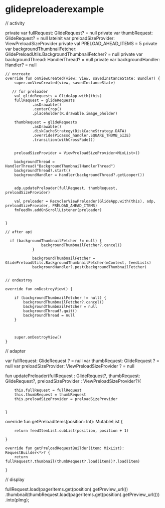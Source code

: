 # glidepreloaderexample



// activity 


 private var fullRequest: GlideRequest<Drawable>? = null
    private var thumbRequest: GlideRequest<Drawable>? = null
    lateinit var preloadSizeProvider: ViewPreloadSizeProvider<MixList>
    private val PRELOAD_AHEAD_ITEMS = 5
    private var backgroundThumbnailFetcher: GlidePreloadUtils.BackgroundThumbnailFetcher? = null
    private var backgroundThread: HandlerThread? = null
    private var backgroundHandler: Handler? = null
    
    // oncreate
    override fun onViewCreated(view: View, savedInstanceState: Bundle?) {
        super.onViewCreated(view, savedInstanceState)
       
       // for preloader
        val glideRequests = GlideApp.with(this)
        fullRequest = glideRequests
                .asDrawable()
                .centerCrop()
                .placeholder(R.drawable.image_pholder)

        thumbRequest = glideRequests
                .asDrawable()
                .diskCacheStrategy(DiskCacheStrategy.DATA)
                .override(Picasso_handler.SQUARE_THUMB_SIZE)
                .transition(withCrossFade())


        preloadSizeProvider = ViewPreloadSizeProvider<MixList>()

        backgroundThread = HandlerThread("BackgroundThumbnailHandlerThread")
        backgroundThread?.start()
        backgroundHandler = Handler(backgroundThread?.getLooper())


        adp.updatePreloader(fullRequest, thumbRequest, preloadSizeProvider)
        
        val preloader = RecyclerViewPreloader(GlideApp.with(this), adp, preloadSizeProvider, PRELOAD_AHEAD_ITEMS)
        fmFeedRv.addOnScrollListener(preloader)
     
  
    }
    
    // after api
    
      if (backgroundThumbnailFetcher != null) {
                    backgroundThumbnailFetcher?.cancel()
                }

                backgroundThumbnailFetcher = GlidePreloadUtils.BackgroundThumbnailFetcher(mContext, feedLists)
                backgroundHandler?.post(backgroundThumbnailFetcher)

    
    // ondestroy
    
    override fun onDestroyView() {

        if (backgroundThumbnailFetcher != null) {
            backgroundThumbnailFetcher?.cancel()
            backgroundThumbnailFetcher = null
            backgroundThread?.quit()
            backgroundThread = null
        }



        super.onDestroyView()
    }

//
adapter 

 var fullRequest: GlideRequest<Drawable> ? = null
    var thumbRequest: GlideRequest<Drawable> ? = null
    var preloadSizeProvider: ViewPreloadSizeProvider<MixList> ? = null

 fun updatePreloader(fullRequest : GlideRequest<Drawable>?,  thumbRequest: GlideRequest<Drawable>?,  preloadSizeProvider : ViewPreloadSizeProvider<MixList>?){

        this.fullRequest = fullRequest
        this.thumbRequest = thumbRequest
        this.preloadSizeProvider = preloadSizeProvider


    }


override fun getPreloadItems(position: Int): MutableList<MixList> {

        return feedItemList.subList(position, position + 1)

    }

    override fun getPreloadRequestBuilder(item: MixList): RequestBuilder<*>? {
        return fullRequest?.thumbnail(thumbRequest?.load(item))?.load(item)

    }


// display

  fullRequest.load(pagerItems.get(position).getPreview_url())
                            .thumbnail(thumbRequest.load(pagerItems.get(position).getPreview_url()))
                            .into(pImg);
                            
                            



  

